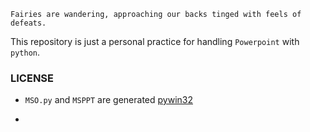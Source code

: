 ```
Fairies are wandering, approaching our backs tinged with feels of defeats.
```

This repository is just a personal practice for handling `Powerpoint` with `python`.  


### LICENSE

* `MSO.py` and `MSPPT` are generated [pywin32](https://github.com/mhammond/pywin32)  

* 

